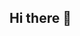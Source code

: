 ## Hi there 👋

<!--
**RishikaReddy123/RishikaReddy123** is a ✨ _special_ ✨ repository because its `README.md` (this file) appears on your GitHub profile.

Here are some ideas to get you started:

- 🔭 Right now, I’m building a MERN stack social media project.
- 🌱 I’m currently learning ReactJS
- 🤔 I’m on the lookout for opportunities to gain more hands-on experience, collaborate with others, and learn from real-world projects. If you have advice or suggestions, I’d love to hear from you!
- 📫 How to reach me: You can email me at chrishikareddy26@gmail.com. I’m happy to connect!
- 😄 Pronouns: she/her
- ⚡ Fun fact: When I’m not coding, you’ll probably find me with my nose in a book 📚.
-->
